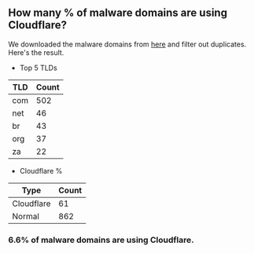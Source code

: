 ## How many % of malware domains are using Cloudflare?


We downloaded the malware domains from [here](https://urlhaus.abuse.ch) and filter out duplicates.
Here's the result.


[//]: # (start replacement)


- Top 5 TLDs

| TLD | Count |
| --- | --- |
| com | 502 |
| net | 46 |
| br | 43 |
| org | 37 |
| za | 22 |


- Cloudflare %

| Type | Count |
| --- | --- |
| Cloudflare | 61 |
| Normal | 862 |


### 6.6% of malware domains are using Cloudflare.